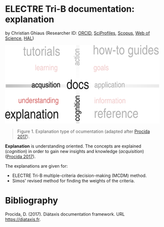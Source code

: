 # ELECTRE Tri-B documentation: explanation

by Christian Ghiaus (Researcher ID: [ORCID](https://orcid.org/0000-0001-5561-1245), [SciProfiles](https://sciprofiles.com/profile/2970335), [Scopus](https://www.scopus.com/authid/detail.uri?authorId=6603390490), [Web of Science](https://www.webofscience.com/wos/author/record/1651371), [HAL](https://cv.hal.science/cghiaus))


![Documentation](../../figs/docs_explanation.svg)

> Figure 1. Explanation type of ocumentation (adapted after [Procida 2017](https://diataxis.fr)).


__Explanation__ is understanding oriented.
 The concepts are explained (_cognition_) in order to gain new insights and knowledge (_acquisition_) ([Procida 2017](https://diataxis.fr)).

The explanations are given for: 
- ELECTRE Tri-B multiple-criteria decision-making (MCDM) method.
- Simos' revised method for finding the weights of the criteria.

# Bibliography
Procida, D. (2017). Diátaxis documentation framework. URL https://diataxis.fr.
